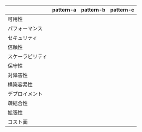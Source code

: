 |   |  pattern-a | pattern-b  |  pattern-c |
|---|---|---|---|
|可用性||||
|パフォーマンス||||
|セキュリティ||||
|信頼性||||
|スケーラビリティ||||
|保守性||||
|対障害性||||
|構築容易性||||
|デプロイメント||||
|疎結合性||||
|拡張性||||
|コスト面||||